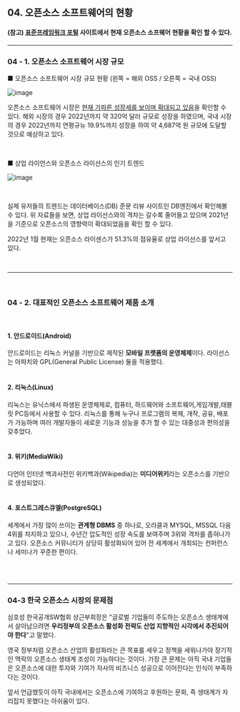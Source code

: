 <!-- 오픈소스소프트웨어 역사와 현황
    3. OSS 현재 현황-->

## 04. 오픈소스 소프트웨어의 현황
#### (참고) [표준프레임워크 포털](https://www.egovframe.go.kr/home/sub.do?menuNo=13) 사이트에서 현재 오픈소스 소프웨어 현황을 확인 할 수 있다.
---

### 04 - 1. 오픈소스 소프트웨어 시장 규모


■ 오픈소스 소프트웨어 시장 규모 현황 (왼쪽 = 해외 OSS / 오른쪽 = 국내 OSS)
<br>

![image](https://cdn.comworld.co.kr/news/photo/202201/50514_41552_2440.png)

오픈소스 소프트웨어 시장은 <u>현재 가파른 성장세를 보이며 확대되고 있음</u>을 확인할 수 있다. 해외 시장의 경우 2022년까지 약 320억 달러 규모로 성장을 하였으며, 국내 시장의 경우 2022년까지 연평규뉴 19.9%까지 성장을 하여 약 4,687억 원 규모에 도달할 것으로 예상하고 있다.

<br>

 ■ 상업 라이언스와 오픈소스 라이선스의 인기 트렌드
 <br>

![image](https://cdn.comworld.co.kr/news/photo/202201/50514_41553_2456.png)

<br>

실제 유저들의 트렌드는 데이터베이스(DB) 준문 리뷰 사이트인 DB엔진에서 확인해볼 수 있다. 위 자료들을 보면, 상업 라이선스와의 격차는 갈수록 줄어들고 있으며 2021년을 기준으로 오픈소스의 영향력이 확대되었음을 확인 할 수 있다.

2022년 1월 현재는 오픈소스 라이센스가 51.3%의 점유율로 상업 라이선스를 앞서고 있다.

<br>
<hr>
<br>


### 04 - 2. 대표적인 오픈소스 소프트웨어 제품 소개
<br>

#### 1. 안드로이드(Android)

안드로이드는 리눅스 커널을 기반으로 제작된 <b>모바일 프랫폼의 운영체제</b>이다. 라이선스는 아파치와 GPL(General Public License) 둘을 적용했다.<br><br>

#### 2. 리눅스(Linux)
리눅스는 유닉스에서 파생된 운영체제로, 컴퓨터, 하드웨어와 소프트웨어,게임개발,태블릿 PC등에서 사용할 수 있다. 리눅스를 통해 누구나 프로그램의 복제, 개작, 공유, 배포가 가능하며 여러 개발자들이 새로운 기능과 성능을 추가 할 수 있는 대중성과 편의성을 갖추었다.<br><br>


#### 3. 위키(MediaWiki)
다언어 인터넷 백과사전인 위키백과(Wikipedia)는 <b>미디어위키</b>라는 오픈소스를 기반으로 생성되었다.<br><br>


#### 4. 포스트그레스큐엘(PostgreSQL)

세계에서 가장 많이 쓰이는 <b>관계형 DBMS</b> 중 하나로, 오라클과 MYSQL, MSSQL 다음 4위를 차지하고 있으나, 수년간 압도적인 성장 속도를 보여주며 3위와 격차를 좁혀나가고 있다. 오픈소스 커뮤니티가 상당히 활성화되어 있어 전 세계에서 개최되는 컨퍼런스나 세미나가 꾸준한 편이다.<br><br>

<br><hr>

### 04-3 한국 오픈소스 시장의 문제점

심호성 한국공개SW협회 상근부회장은 "글로벌 기업들이 주도하는 오픈소스 생태계에서 살아남으려면 <b>우리정부의 오픈소스 활성화 전략도 산업 지향적인 시각에서 추진되어야 한다</b>"고 말했다. 

영국 정부처럼 오픈소스 산업의 활성화라는 큰 목표를 세우고 정책을 세워나가야 장기적인 맥락의 오픈소스 생태계 조성이 가능하다는 것이다. 가장 큰 문제는 아직 국내 기업들은 오픈소스에 대한 투자와 기여가 자사의 비즈니스 성공으로 이어진다는 인식이 부족하다는 것이다. 

앞서 언급했듯이 아직 국내에서는 오픈소스에 기여하고 후원하는 문화, 즉 생태계가 자리잡지 못했다는 아쉬움이 있다.